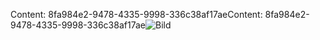 <span data-ttu-id="01dd3-101">Content: 8fa984e2-9478-4335-9998-336c38af17ae</span><span class="sxs-lookup"><span data-stu-id="01dd3-101">Content: 8fa984e2-9478-4335-9998-336c38af17ae</span></span>![Bild](91d99f2c-8023-41e0-9348-33709ffaead8.png)
